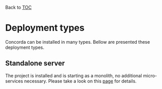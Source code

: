 Back to [TOC](../Readme.md)

# Deployment types

Concorda can be installed in many types. Bellow are presented these deployment types.

## Standalone server

The project is installed and is starting as a monolith, no additional micro-services necessary.
Please take a look on this [page](./install-monolith.md) for details.